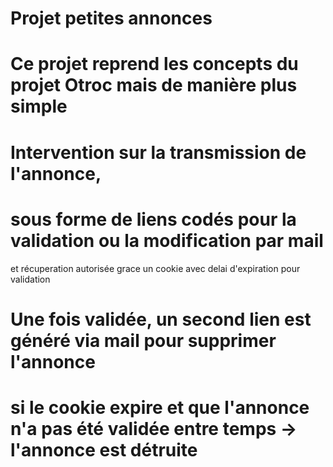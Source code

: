 # Projet petites annonces
# Ce projet reprend les concepts du projet Otroc mais de manière plus simple
# Intervention sur la transmission de l'annonce, 
# sous forme de liens codés pour la validation ou la modification par mail 
et récuperation autorisée grace un cookie avec delai d'expiration pour validation 
# Une fois validée, un second lien est généré via mail pour supprimer l'annonce
# si le cookie expire et que l'annonce n'a pas été validée entre temps -> l'annonce est détruite 
